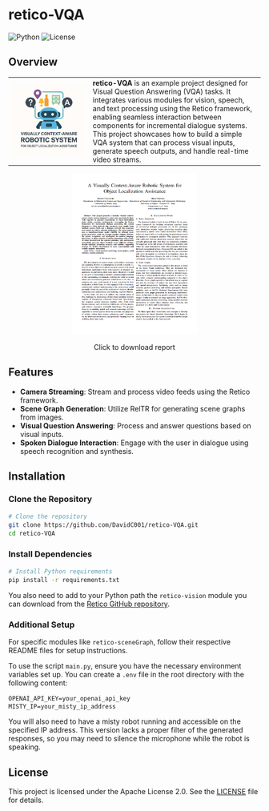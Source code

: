 
# retico-VQA
![Python](https://img.shields.io/badge/Python-3.10-blue)
![License](https://img.shields.io/badge/License-Apache%202.0-blue)

## Overview

<table>
  <tr>
    <td>
      <img src="resources/icon.png" alt="retico-VQA logo"/>
    </td>
    <td>
    <strong>retico-VQA</strong> is an example project designed for Visual Question Answering (VQA) tasks.
    It integrates various modules for vision, speech, and text processing using the Retico framework, enabling seamless interaction between components for incremental dialogue systems. <br>This project showcases how to build a simple VQA system that can process visual inputs, generate speech outputs, and handle real-time video streams.
    </td>
  </tr>
</table>


<p align="center">
<a href="https://github.com/DavidC001/retico-VQA/blob/main/resources/RETICO_Project_Report.pdf"><img src="resources/report.png" width="250"/></a>
</p>
<p align="center">
Click to download report
</p>

## Features

- **Camera Streaming**: Stream and process video feeds using the Retico framework.
- **Scene Graph Generation**: Utilize RelTR for generating scene graphs from images.
- **Visual Question Answering**: Process and answer questions based on visual inputs.
- **Spoken Dialogue Interaction**: Engage with the user in dialogue using speech recognition and synthesis.

## Installation

### Clone the Repository

```bash
# Clone the repository
git clone https://github.com/DavidC001/retico-VQA.git
cd retico-VQA
```

### Install Dependencies

```bash
# Install Python requirements
pip install -r requirements.txt
```

You also need to add to your Python path the `retico-vision` module you can download from the [Retico GitHub repository](https://github.com/retico-team/retico-vision).

### Additional Setup

For specific modules like `retico-sceneGraph`, follow their respective README files for setup instructions.

To use the script `main.py`, ensure you have the necessary environment variables set up. You can create a `.env` file in the root directory with the following content:
```
OPENAI_API_KEY=your_openai_api_key
MISTY_IP=your_misty_ip_address
```
You will also need to have a misty robot running and accessible on the specified IP address. This version lacks a proper filter of the generated responses, so you may need to silence the microphone while the robot is speaking.

## License
This project is licensed under the Apache License 2.0. See the [LICENSE](LICENSE) file for details.
